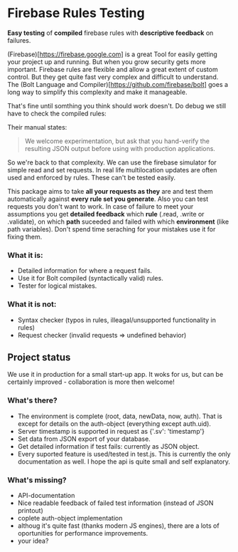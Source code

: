 # Firebase Rules Testing

**Easy testing** of **compiled** firebase rules with **descriptive feedback** on failures.

(Firebase)[https://firebase.google.com] is a great Tool for easily getting your project up and running. But when you grow security gets more important. Firebase rules are flexible and allow a great extent of custom control. But they get quite fast very complex and difficult to understand. The (Bolt Language and Compiler)[https://github.com/firebase/bolt] goes a long way to simplify this complexity and make it manageable.

That's fine until somthing you think should work doesn't. Do debug we still have to check the compiled rules:

Their manual states:
>We welcome experimentation, but ask that you hand-verify the resulting JSON output before using with production applications.

So we're back to that complexity. We can use the firebase simulator for simple read and set requests. In real life multilocation updates are often used and enforced by rules. These can't be tested easily.

This package aims to take **all your requests as they** are and test them automatically against **every rule set you generate**. Also you can test requests you don't want to work. In case of failure to meet your assumptions you get **detailed feedback** which **rule** (.read, .write or .validate), on which **path** suceeded and failed with which **environment** (like path variables). Don't spend time seraching for your mistakes use it for fixing them.

### What it is:
- Detailed information for where a request fails.
- Use it for Bolt compiled (syntactically valid) rules.
- Tester for logical mistakes.

### What it is not:
- Syntax checker (typos in rules, illeagal/unsupported functionality in rules)
- Request checker (invalid requests => undefined behavior)

## Project status
We use it in production for a small start-up app. It woks for us, but can be certainly improved - collaboration is more then welcome!

### What's there?
- The environment is complete (root, data, newData, now, auth). That is except for details on the auth-object (everything except auth.uid).
- Server timestamp is supported in request as {'.sv': 'timestamp'}
- Set data from JSON export of your database.
- Get detailed information if test fails: currently as JSON object.
- Every suported feature is used/tested in test.js. This is currently the only documentation as well. I hope the api is quite small and self explanatory.

### What's missing?
- API-documentation
- Nice readable feedback of failed test information (instead of JSON printout)
- coplete auth-object implementation
- althoug it's quite fast (thanks modern JS engines), there are a lots of oportunities for performance improvements.
- your idea?


